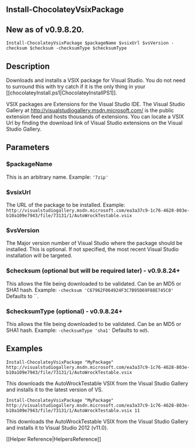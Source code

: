 ## Install-ChocolateyVsixPackage
## New as of v0.9.8.20.

`Install-ChocolateyVsixPackage $packageName $vsixUrl $vsVersion -checksum $checksum -checksumType $checksumType`

## Description
Downloads and installs a VSIX package for Visual Studio. You do not need to surround this with try catch if it is the only thing in your [[chocolateyInstall.ps1|ChocolateyInstallPS1]].

VSIX packages are Extensions for the Visual Studio IDE. The Visual Studio Gallery at http://visualstudiogallery.msdn.microsoft.com/ is the public extension feed and hosts thousands of extensions. You can locate a VSIX Url by finding the download link of Visual Studio extensions on the Visual Studio Gallery.

## Parameters
### $packageName
This is an arbitrary name.
Example: `'7zip'`

### $vsixUrl
The URL of the package to be installed.
Example: `http://visualstudiogallery.msdn.microsoft.com/ea3a37c9-1c76-4628-803e-b10a109e7943/file/73131/1/AutoWrockTestable.vsix`

### $vsVersion
The Major version number of Visual Studio where the package should be installed. This is optional. If not specified, the most recent Visual Studio installation will be targeted.

### $checksum (optional but will be required later) - v0.9.8.24+
This allows the file being downloaded to be validated. Can be an MD5 or SHA1 hash.
Example: `-checksum 'C67962F064924F3C7B95D69F88E745C0'`
Defaults to ``.

### $checksumType (optional) - v0.9.8.24+
This allows the file being downloaded to be validated. Can be an MD5 or SHA1 hash.
Example: `-checksumType 'sha1'`
Defaults to `md5`.

## Examples
    Install-ChocolateyVsixPackage "MyPackage" http://visualstudiogallery.msdn.microsoft.com/ea3a37c9-1c76-4628-803e-b10a109e7943/file/73131/1/AutoWrockTestable.vsix

This downloads the AutoWrockTestable VSIX from the Visual Studio Gallery and installs it to the latest version of VS.

    Install-ChocolateyVsixPackage "MyPackage" http://visualstudiogallery.msdn.microsoft.com/ea3a37c9-1c76-4628-803e-b10a109e7943/file/73131/1/AutoWrockTestable.vsix 11

This downloads the AutoWrockTestable VSIX from the Visual Studio Gallery and installs it to Visual Studio 2012 (v11.0). 

[[Helper Reference|HelpersReference]]